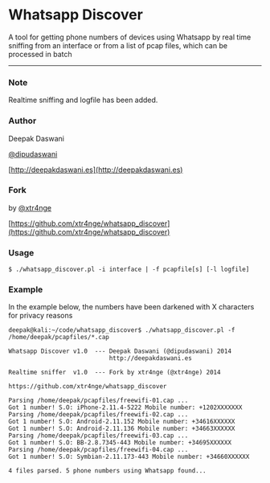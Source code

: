 # Whatsapp Discover

A tool for getting phone numbers of devices using Whatsapp by real time sniffing from an interface or from a list of pcap files, which can be processed in batch

---

### Note 

Realtime sniffing and logfile has been added.


### Author

Deepak Daswani 

[@dipudaswani](http://twitter.com/dipudaswani)

[http://deepakdaswani.es](http://deepakdaswani.es)


### Fork

by [@xtr4nge](http://twitter.com/xtr4nge)

[https://github.com/xtr4nge/whatsapp_discover](https://github.com/xtr4nge/whatsapp_discover)


### Usage

	$ ./whatsapp_discover.pl -i interface | -f pcapfile[s] [-l logfile]

### Example

In the example below, the numbers have been darkened with X characters for privacy reasons

	deepak@kali:~/code/whatsapp_discover$ ./whatsapp_discover.pl -f /home/deepak/pcapfiles/*.cap
	
	Whatsapp Discover v1.0  --- Deepak Daswani (@dipudaswani) 2014
	                            http://deepakdaswani.es 
	
	Realtime sniffer  v1.0  --- Fork by xtr4nge (@xtr4nge) 2014
	                            https://github.com/xtr4nge/whatsapp_discover
	
	Parsing /home/deepak/pcapfiles/freewifi-01.cap ...
	Got 1 number! S.O: iPhone-2.11.4-5222 Mobile number: +1202XXXXXXX
	Parsing /home/deepak/pcapfiles/freewifi-02.cap ...
	Got 1 number! S.O: Android-2.11.152 Mobile number: +34616XXXXXX
	Got 1 number! S.O: Android-2.11.136 Mobile number: +34663XXXXXX
	Parsing /home/deepak/pcapfiles/freewifi-03.cap ...
	Got 1 number! S.O: BB-2.8.7345-443 Mobile number: +34695XXXXXX
	Parsing /home/deepak/pcapfiles/freewifi-04.cap ...
	Got 1 number! S.O: Symbian-2.11.173-443 Mobile number: +34660XXXXXX
	
	4 files parsed. 5 phone numbers using Whatsapp found...




